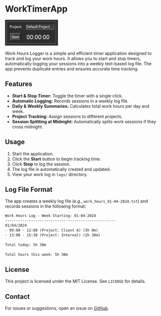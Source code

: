 # WorkTimerApp

 ![gui_image](/gui.jpg)

Work Hours Logger is a simple and efficient timer application designed to track and log your work hours. It allows you to start and stop timers, automatically logging your sessions into a weekly text-based log file. The app prevents duplicate entries and ensures accurate time tracking.

## Features
- **Start & Stop Timer:** Toggle the timer with a single click.
- **Automatic Logging:** Records sessions in a weekly log file.
- **Daily & Weekly Summaries:** Calculates total work hours per day and week.
- **Project Tracking:** Assign sessions to different projects.
- **Session Splitting at Midnight:** Automatically splits work sessions if they cross midnight.

## Usage
1. Start the application.
2. Click the **Start** button to begin tracking time.
3. Click **Stop** to log the session.
4. The log file is automatically created and updated.
5. View your work log in `logs/` directory.

## Log File Format
The app creates a weekly log file (e.g., `work_hours_01-04-2024.txt`) and records sessions in the following format:
```
Work Hours Log - Week Starting: 01-04-2024
---------------------------------------------------
01/04/2024
- 09:00 - 12:00 (Project: Client A) (3h 0m)
- 13:00 - 15:30 (Project: Internal) (2h 30m)

Total today: 5h 30m

Total hours this week: 5h 30m
```


## License
This project is licensed under the MIT License. See `LICENSE` for details.

## Contact
For issues or suggestions, open an issue on [GitHub](https://github.com/your-username/work-hours-logger/issues).

